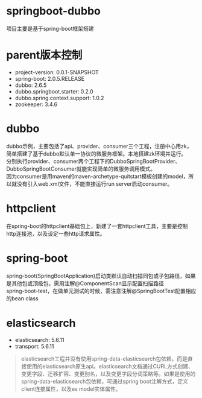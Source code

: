# springboot-dubbo
项目主要是基于spring-boot框架搭建
# parent版本控制
* project-version: 0.0.1-SNAPSHOT
* spring-boot: 2.0.5.RELEASE
* dubbo: 2.6.5
* dubbo.springboot.starter: 0.2.0
* dubbo.spring.context.support: 1.0.2
* zookeeper: 3.4.6
# dubbo
dubbo示例，主要包括了api、provider、consumer三个工程，注册中心用zk，简单搭建了基于dubbo默认单一协议的微服务框架。本地搭建zk环境并运行。  
分别执行provider、consumer两个工程下的DubboSpringBootProvider、DubboSpringBootConsumer就能实现简单的微服务调用模式。  
因为consumer是用maven的maven-archetype-quitstart模板创建的model，所以就没有引入web.xml文件，不能直接运行run server启动consumer。
# httpclient
在spring-boot的httpclient基础包上，新建了一套httpclient工具，主要是控制http连接池，以及设定一些http请求属性。  
# spring-boot
spring-boot(SpringBootApplication)启动类默认自动扫描同包或子包路径，如果是其他包或顶级包，需用注解@ComponentScan显示配置扫描路径  
spring-boot-test，在做单元测试的时候，需注意注解@SpringBootTest配置相应的bean class
# elasticsearch
* elasticsearch: 5.6.11
* transport: 5.6.11  
>elasticsearch工程并没有使用spring-data-elasticsearch包依赖，而是直接使用的elasticsearch原生api。elasticsearch文档通过CURL方式创建、变更字段、迁移扩容、变更别名，以及变更字段分词策略等。如果是使用的spring-data-elasticsearch包依赖，可通过spring boot注解方式，定义client连接属性，以及es model实体属性。
